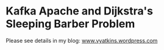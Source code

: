 # Kafka Apache and Dijkstra's Sleeping Barber Problem
Please see details in my blog: www.vyatkins.wordpress.com
